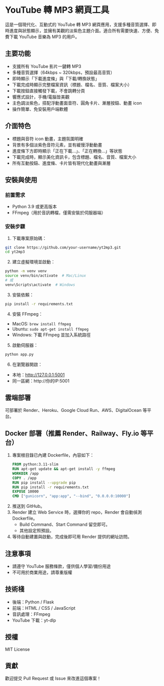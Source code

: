 # YouTube 轉 MP3 網頁工具

這是一個現代化、互動式的 YouTube 轉 MP3 網頁應用，支援多種音質選擇、即時進度與狀態顯示，並擁有美觀的淡紫色主題介面。適合所有需要快速、方便、免費下載 YouTube 音樂為 MP3 的用戶。

## 主要功能

- 支援所有 YouTube 影片一鍵轉 MP3
- 多種音質選擇（64kbps ~ 320kbps，預設最高音質）
- 即時顯示「下載進度條」與「下載/轉換狀態」
- 下載完成時顯示完整檔案資訊（標題、檔名、音質、檔案大小）
- 下載按鈕直接觸發下載，不會跳轉分頁
- 響應式設計，手機/電腦皆美觀
- 主色調淡紫色，搭配浮動畫面音符、圓角卡片、漸層按鈕、動畫 icon
- 操作簡單、免安裝用戶端軟體

## 介面特色

- 標題與音符 icon 動畫，主題氛圍明確
- 背景有多個淡紫色音符元素，並有緩慢浮動動畫
- 進度條下方即時顯示「正在下載...」、「正在轉換...」等狀態
- 下載完成時，顯示美化資訊卡，包含標題、檔名、音質、檔案大小
- 所有互動按鈕、進度條、卡片皆有現代化動畫與漸層

## 安裝與使用

### 前置需求
- Python 3.9 或更高版本
- FFmpeg（用於音訊轉檔，僅需安裝於伺服器端）

### 安裝步驟
1. 下載專案原始碼：
```bash
git clone https://github.com/your-username/yt2mp3.git
cd yt2mp3
```
2. 建立虛擬環境並啟動：
```bash
python -m venv venv
source venv/bin/activate  # Mac/Linux
# 或
venv\Scripts\activate  # Windows
```
3. 安裝依賴：
```bash
pip install -r requirements.txt
```
4. 安裝 FFmpeg：
- MacOS: `brew install ffmpeg`
- Ubuntu: `sudo apt-get install ffmpeg`
- Windows: 下載 FFmpeg 並加入系統路徑
5. 啟動伺服器：
```bash
python app.py
```
6. 在瀏覽器開啟：
- 本地：http://127.0.0.1:5001
- 同一區網：http://你的IP:5001

## 雲端部署

可部署於 Render、Heroku、Google Cloud Run、AWS、DigitalOcean 等平台。

## Docker 部署（推薦 Render、Railway、Fly.io 等平台）

1. 專案根目錄已內建 Dockerfile，內容如下：
   ```dockerfile
   FROM python:3.11-slim
   RUN apt-get update && apt-get install -y ffmpeg
   WORKDIR /app
   COPY . /app
   RUN pip install --upgrade pip
   RUN pip install -r requirements.txt
   EXPOSE 10000
   CMD ["gunicorn", "app:app", "--bind", "0.0.0.0:10000"]
   ```
2. 推送到 GitHub。
3. Render 建立 Web Service 時，選擇你的 repo，Render 會自動偵測 Dockerfile。
   - Build Command、Start Command 留空即可。
   - 其他設定照預設。
4. 等待自動建置與啟動，完成後即可用 Render 提供的網址訪問。

## 注意事項
- 請遵守 YouTube 服務條款，僅供個人學習/備份用途
- 不可用於商業用途，請尊重版權

## 技術棧
- 後端：Python / Flask
- 前端：HTML / CSS / JavaScript
- 音訊處理：FFmpeg
- YouTube 下載：yt-dlp

## 授權
MIT License

## 貢獻
歡迎提交 Pull Request 或 Issue 來改進這個專案！ 
